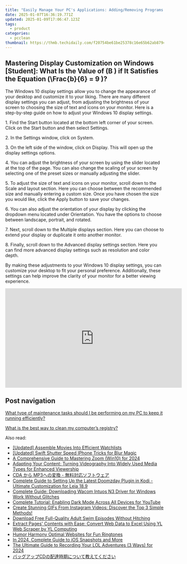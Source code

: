 ```yaml
---
title: "Easily Manage Your PC's Applications: Adding/Removing Programs via Control Panel - A Guide by YL Computing"
date: 2025-01-07T16:36:19.771Z
updated: 2025-01-09T17:06:47.123Z
tags:
  - product
categories:
  - pcclean
thumbnail: https://thmb.techidaily.com/f20754be61be25378c16e65b62ab87943c4b43cc2d7005b2adb1f8ded04dff01.jpg
---
```


## Mastering Display Customization on Windows [Student]: What Is the Value of \(B \) if It Satisfies the Equation \(\Frac{b}{6} = 9 \)?

The Windows 10 display settings allow you to change the appearance of your desktop and customize it to your liking. There are many different display settings you can adjust, from adjusting the brightness of your screen to choosing the size of text and icons on your monitor. Here is a step-by-step guide on how to adjust your Windows 10 display settings. 

1\. Find the Start button located at the bottom left corner of your screen. Click on the Start button and then select Settings.

2\. In the Settings window, click on System.

3\. On the left side of the window, click on Display. This will open up the display settings options. 

4\. You can adjust the brightness of your screen by using the slider located at the top of the page. You can also change the scaling of your screen by selecting one of the preset sizes or manually adjusting the slider.

5\. To adjust the size of text and icons on your monitor, scroll down to the Scale and layout section. Here you can choose between the recommended size and manually entering a custom size. Once you have chosen the size you would like, click the Apply button to save your changes.

6\. You can also adjust the orientation of your display by clicking the dropdown menu located under Orientation. You have the options to choose between landscape, portrait, and rotated.

7\. Next, scroll down to the Multiple displays section. Here you can choose to extend your display or duplicate it onto another monitor.

8\. Finally, scroll down to the Advanced display settings section. Here you can find more advanced display settings such as resolution and color depth. 

By making these adjustments to your Windows 10 display settings, you can customize your desktop to fit your personal preference. Additionally, these settings can help improve the clarity of your monitor for a better viewing experience.

<!-- affiliate ads begin -->
<iframe width="560" height="315" src="https://www.youtube.com/embed/15TKQ-BOENI?si=Ri4B2AuxAdi0Bglz" title="YouTube video player" frameborder="0" allow="accelerometer; autoplay; clipboard-write; encrypted-media; gyroscope; picture-in-picture; web-share" referrerpolicy="strict-origin-when-cross-origin" allowfullscreen></iframe>
<!-- affiliate ads end -->

## Post navigation

[What type of maintenance tasks should I be performing on my PC to keep it running efficiently?](https://tools.techidaily.com/pcclean/products/)

[What is the best way to clean my computer’s registry?](https://tools.techidaily.com/pcclean/products/)

<ins class="adsbygoogle"
     style="display:block"
     data-ad-format="autorelaxed"
     data-ad-client="ca-pub-7571918770474297"
     data-ad-slot="1223367746"></ins>

<ins class="adsbygoogle"
     style="display:block"
     data-ad-client="ca-pub-7571918770474297"
     data-ad-slot="8358498916"
     data-ad-format="auto"
     data-full-width-responsive="true"></ins>

<span class="atpl-alsoreadstyle">Also read:</span>
<div><ul>
<li><a href="https://extra-lessons.techidaily.com/updated-assemble-movies-into-efficient-watchlists/"><u>[Updated] Assemble Movies Into Efficient Watchlists</u></a></li>
<li><a href="https://some-approaches.techidaily.com/updated-swift-shutter-speed-iphone-tricks-for-blur-magic/"><u>[Updated] Swift Shutter Speed IPhone Tricks for Blur Magic</u></a></li>
<li><a href="https://extra-hints.techidaily.com/a-comprehensive-guide-to-mastering-zoom-win10-for-2024/"><u>A Comprehensive Guide to Mastering Zoom (Win10) for 2024</u></a></li>
<li><a href="https://discover-alternatives.techidaily.com/adapting-your-content-turning-videography-into-widely-used-media-types-for-enhanced-viewership/"><u>Adapting Your Content: Turning Videography Into Widely Used Media Types for Enhanced Viewership</u></a></li>
<li><a href="https://discover-alternatives.techidaily.com/cda-mp3/"><u>CDA から MP3への変換 - 無料対応ソフトウェア</u></a></li>
<li><a href="https://discover-alternatives.techidaily.com/complete-guide-to-setting-up-the-latest-doomzday-plugin-in-kodi-ultimate-customization-for-leia-189/"><u>Complete Guide to Setting Up the Latest Doomzday Plugin in Kodi - Ultimate Customization for Leia 18.9</u></a></li>
<li><a href="https://hardware-updates.techidaily.com/complete-guide-downloading-wacom-intuos-n3-driver-for-windows-work-without-glitches/"><u>Complete Guide: Downloading Wacom Intuos N3 Driver for Windows Work Without Glitches</u></a></li>
<li><a href="https://discover-alternatives.techidaily.com/complete-tutorial-enabling-dark-mode-across-all-devices-for-youtube/"><u>Complete Tutorial: Enabling Dark Mode Across All Devices for YouTube</u></a></li>
<li><a href="https://discover-alternatives.techidaily.com/create-stunning-gifs-from-instagram-videos-discover-the-top-3-simple-methods/"><u>Create Stunning GIFs From Instagram Videos: Discover the Top 3 Simple Methods!</u></a></li>
<li><a href="https://discover-alternatives.techidaily.com/download-free-full-quality-adult-swim-episodes-without-hitching/"><u>Download Free Full-Quality Adult Swim Episodes Without Hitching</u></a></li>
<li><a href="https://solve-marvelous.techidaily.com/extract-pages-contents-with-ease-convert-web-data-to-excel-using-yl-web-scraper-by-yl-computing/"><u>Extract Pages' Contents with Ease: Convert Web Data to Excel Using YL Web Scraper by YL Computing</u></a></li>
<li><a href="https://extra-information.techidaily.com/humor-harmony-optimal-websites-for-fun-ringtones/"><u>Humor Harmony Optimal Websites for Fun Ringtones</u></a></li>
<li><a href="https://fox-direct.techidaily.com/in-2024-complete-guide-to-ios-snapshots-and-more/"><u>In 2024, Complete Guide to iOS Snapshots and More</u></a></li>
<li><a href="https://screen-sharing-recording.techidaily.com/the-ultimate-guide-to-recording-your-lol-adventures-3-ways-for-2024/"><u>The Ultimate Guide to Recording Your LOL Adventures (3 Ways) for 2024</u></a></li>
<li><a href="https://discover-alternatives.techidaily.com/cd/"><u>バッグアップCDの配達時期について教えてください</u></a></li>
</ul></div>

